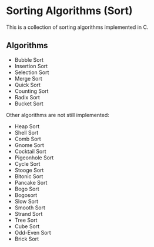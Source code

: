 # Sorting Algorithms (Sort)

This is a collection of sorting algorithms implemented in C.

## Algorithms

- Bubble Sort
- Insertion Sort
- Selection Sort
- Merge Sort
- Quick Sort
- Counting Sort
- Radix Sort
- Bucket Sort

Other algorithms are not still implemented:

- Heap Sort
- Shell Sort
- Comb Sort
- Gnome Sort
- Cocktail Sort
- Pigeonhole Sort
- Cycle Sort
- Stooge Sort
- Bitonic Sort
- Pancake Sort
- Bogo Sort
- Bogosort
- Slow Sort
- Smooth Sort
- Strand Sort
- Tree Sort
- Cube Sort
- Odd-Even Sort
- Brick Sort

